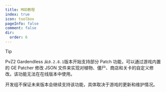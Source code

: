 ```yaml
---
title: MOD教程
index: true
icon: toolbox
pageInfo: false
comment: false
dir:
  order: 6
---
```


<script>
import { onMounted } from 'vue'
onMounted(() => {
  (window.adsbygoogle = window.adsbygoogle || []).push({});
})
</script>

> [!tip]
> PvZ2 Gardendless 从`0.2.8.1`版本开始支持部分 Patch 功能，可以通过游戏内置的 GE Patcher 修改 JSON 文件来实现对植物、僵尸、商店和关卡的自定义修改。该功能无法在在线版本中使用。
>
> 开发组不保证未来版本会继续支持该功能，具体取决于游戏的更新和维护情况。

<Catalog />

<ins class="adsbygoogle"
  style="display:block"
  data-ad-client="ca-pub-7637695321442015"
  data-ad-slot="7113006248"
  data-ad-format="auto"
  data-full-width-responsive="true"> </ins>
